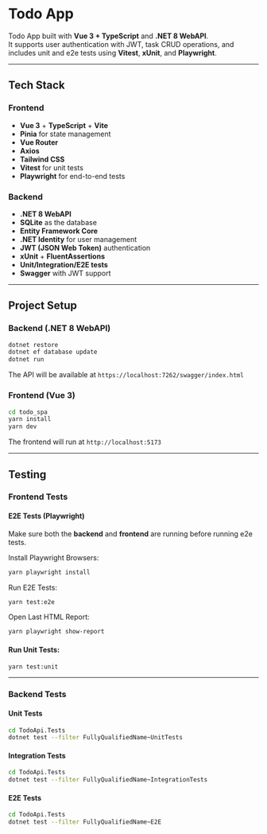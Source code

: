 # Todo App

Todo App built with **Vue 3 + TypeScript** and **.NET 8 WebAPI**.  
It supports user authentication with JWT, task CRUD operations, and includes unit and e2e tests using **Vitest**, **xUnit**, and **Playwright**.

---

## Tech Stack

### Frontend
- **Vue 3** + **TypeScript** + **Vite**
- **Pinia** for state management
- **Vue Router**
- **Axios**
- **Tailwind CSS**
- **Vitest** for unit tests
- **Playwright** for end-to-end tests

### Backend
- **.NET 8 WebAPI**
- **SQLite** as the database
- **Entity Framework Core**
- **.NET Identity** for user management
- **JWT (JSON Web Token)** authentication
- **xUnit** + **FluentAssertions**
- **Unit/Integration/E2E tests**
- **Swagger** with JWT support

---

## Project Setup

### Backend (.NET 8 WebAPI)
```bash
dotnet restore
dotnet ef database update
dotnet run
```
The API will be available at `https://localhost:7262/swagger/index.html`

### Frontend (Vue 3)
```bash
cd todo_spa
yarn install
yarn dev
```
The frontend will run at `http://localhost:5173`

---

## Testing

### Frontend Tests

#### E2E Tests (Playwright)

Make sure both the **backend** and **frontend** are running before running e2e tests.

Install Playwright Browsers:
```bash
yarn playwright install
```

Run E2E Tests:
```bash
yarn test:e2e
```

Open Last HTML Report:
```bash
yarn playwright show-report
```

#### Run Unit Tests:
```bash
yarn test:unit
```

---

### Backend Tests

#### Unit Tests
```bash
cd TodoApi.Tests
dotnet test --filter FullyQualifiedName~UnitTests
```

#### Integration Tests
```bash
cd TodoApi.Tests
dotnet test --filter FullyQualifiedName~IntegrationTests
```

#### E2E Tests
```bash
cd TodoApi.Tests
dotnet test --filter FullyQualifiedName~E2E
```
